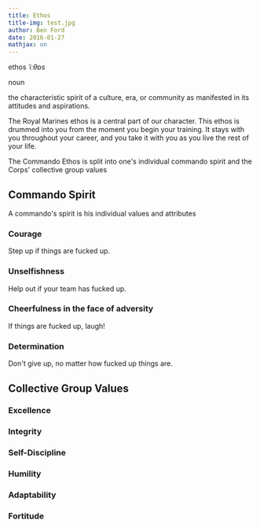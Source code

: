 ```yaml
---
title: Ethos
title-img: test.jpg
author: Ben Ford
date: 2016-01-27
mathjax: on
---
```


ethos *ˈiːθɒs*

noun

the characteristic spirit of a culture, era, or community as
manifested in its attitudes and aspirations.

The Royal Marines ethos is a central part of our character. This ethos is
drummed into you from the moment you begin your training. It stays with you
throughout your career, and you take it with you as you live the rest of your
life.

The Commando Ethos is split into one's individual commando spirit and the Corps'
collective group values

## Commando Spirit

A commando's spirit is his individual values and attributes

### Courage<a id="orgheadline1"></a>

Step up if things are fucked up.

### Unselfishness<a id="orgheadline2"></a>

Help out if your team has fucked up.

### Cheerfulness in the face of adversity<a id="orgheadline3"></a>

If things are fucked up, laugh!

### Determination<a id="orgheadline4"></a>

Don't give up, no matter how fucked up things are.

## Collective Group Values ##

### Excellence ###

### Integrity ###

### Self-Discipline ###

### Humility ###

### Adaptability ###

### Fortitude ###

